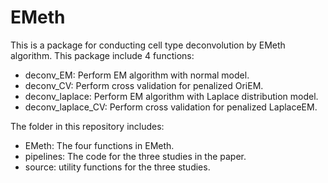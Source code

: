 # EMeth
This is a package for conducting cell type deconvolution by EMeth algorithm.  This package include 4 functions:

- deconv_EM: Perform EM algorithm with normal model.
- deconv_CV:  Perform cross validation for penalized OriEM.
- deconv_laplace: Perform EM algorithm with Laplace distribution model.
- deconv_laplace_CV: Perform  cross validation for penalized LaplaceEM.

The folder in this repository includes:

- EMeth: The four functions in EMeth.
- pipelines: The code for the three studies in the paper.
- source: utility functions for the three studies.